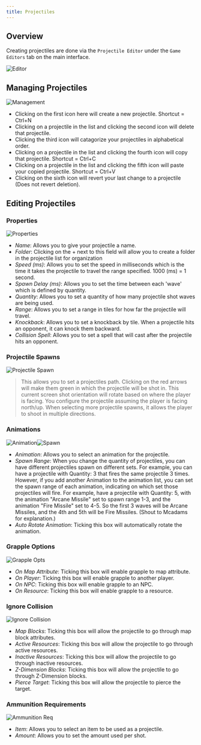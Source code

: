 ```yaml
---
title: Projectiles
---
```


## Overview
Creating projectiles are done via the `Projectile Editor` under the `Game Editors` tab on the main interface.

![Editor](https://github.com/AscensionGameDev/Intersect-Documentation/assets/72468758/140d0cda-c0e4-4ffe-a6b5-a0f439a6e64c)

## Managing Projectiles

![Management](https://github.com/AscensionGameDev/Intersect-Documentation/assets/72468758/95f61f4d-168a-465c-a8e2-7a1b55c9fcbf)

- Clicking on the first icon here will create a new projectile. Shortcut = Ctrl+N
- Clicking on a projectile in the list and clicking the second icon will delete that projectile.
- Clicking the third icon will catagorize your projectiles in alphabetical order.
- Clicking on a projectile in the list and clicking the fourth icon will copy that projectile. Shortcut = Ctrl+C
- Clicking on a projectile in the list and clicking the fifth icon will paste your copied projectile. Shortcut = Ctrl+V
- Clicking on the sixth icon will revert your last change to a projectile (Does not revert deletion).

## Editing Projectiles

### Properties

![Properties](https://github.com/AscensionGameDev/Intersect-Documentation/assets/72468758/923c25ad-0f19-4630-b503-4ad6072ffd89)

- *Name*: Allows you to give your projectile a name.
- *Folder*: Clicking on the + next to this field will allow you to create a folder in the projectile list for organization
- *Speed (ms)*: Allows you to set the speed in milliseconds which is the time it takes the projectile to travel the range specified. 1000 (ms) = 1 second.
- *Spawn Delay (ms)*: Allows you to set the time between each 'wave' which is defined by quantity.
- *Quantity*: Allows you to set a quantity of how many projectile shot waves are being used.
- *Range*: Allows you to set a range in tiles for how far the projectile will travel.
- *Knockback*: Allows you to set a knockback by tile. When a projectile hits an opponent, it can knock them backward.
- *Collision Spell*: Allows you to set a spell that will cast after the projectile hits an opponent.

### Projectile Spawns

![Projectile Spawn](https://github.com/AscensionGameDev/Intersect-Documentation/assets/72468758/44d761e2-1357-4593-b7c3-d8f1ef6fed7a)

> This allows you to set a projectiles path. Clicking on the red arrows will make them green in which the projectile will be shot in.
> This current screen shot orientation will rotate based on where the player is facing. You configure the projectile assuming the player is facing north/up.
> When selecting more projectile spawns, it allows the player to shoot in multiple directions.

### Animations

![Animation](https://github.com/AscensionGameDev/Intersect-Documentation/assets/72468758/fdbdd9e9-ec88-4da2-99cb-3a701e25a120)![Spawn](https://github.com/Richy1111/Intersect-Documentation/assets/72468758/8da339f7-8e88-41f6-bbd9-4743acdf4ba7)


- *Animation*: Allows you to select an animation for the projectile.
- *Spawn Range*: When you change the quantity of projectiles, you can have different projectiles spawn on different sets. For example, you can have a projectile with Quantity: 3 that fires the same projectile 3 times. However, if you add another Animation to the animation list, you can set the spawn range of each animation, indicating on which set those projectiles will fire. For example, have a projectile with Quantity: 5, with the animation "Arcane Missile" set to spawn range 1-3, and the animation "Fire Missile" set to 4-5. So the first 3 waves will be Arcane Missiles, and the 4th and 5th will be Fire Missiles. (Shout to Mcadams for explanation.)
- *Auto Rotate Animation*: Ticking this box will automatically rotate the animation.

### Grapple Options

![Grapple Opts](https://github.com/AscensionGameDev/Intersect-Documentation/assets/72468758/d28214b8-3478-467b-9e01-6fd74d22f677)

- *On Map Attribute*: Ticking this box will enable grapple to map attribute.
- *On Player*: Ticking this box will enable grapple to another player.
- *On NPC*: Ticking this box will enable grapple to an NPC.
- *On Resource*: Ticking this box will enable grapple to a resource.

### Ignore Collision

![Ignore Collision](https://github.com/AscensionGameDev/Intersect-Documentation/assets/72468758/24b32a1b-d35d-4a57-adf3-a40a9077276e)

- *Map Blocks*: Ticking this box will allow the projectile to go through map block attributes.
- *Active Resources*: Ticking this box will allow the projectile to go through active resources.
- *Inactive Resources*: Ticking this box will allow the projectile to go through inactive resources.
- *Z-Dimension Blocks*: Ticking this box will allow the projectile to go through Z-Dimension blocks.
- *Pierce Target*: Ticking this box will allow the projectile to pierce the target.
  
### Ammunition Requirements

![Ammunition Req](https://github.com/AscensionGameDev/Intersect-Documentation/assets/72468758/3552faa1-fee8-426d-bf93-9eb6d68668b5)

- *Item*: Allows you to select an item to be used as a projectile.
- *Amount*: Allows you to set the amount used per shot.
